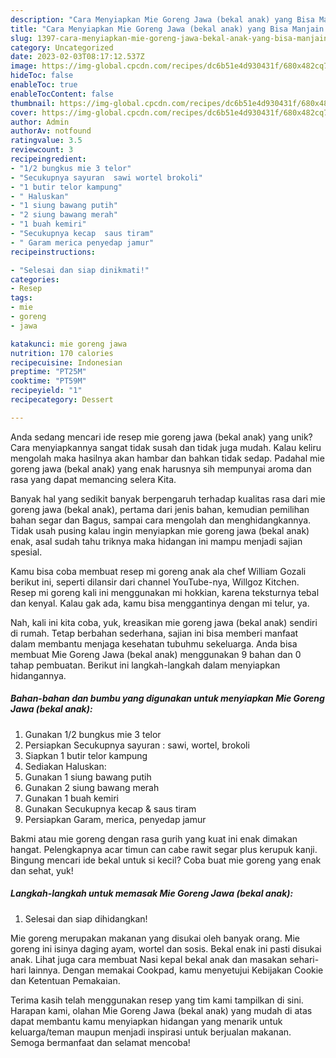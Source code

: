 ```yaml
---
description: "Cara Menyiapkan Mie Goreng Jawa (bekal anak) yang Bisa Manjain Lidah"
title: "Cara Menyiapkan Mie Goreng Jawa (bekal anak) yang Bisa Manjain Lidah"
slug: 1397-cara-menyiapkan-mie-goreng-jawa-bekal-anak-yang-bisa-manjain-lidah
category: Uncategorized
date: 2023-02-03T08:17:12.537Z
image: https://img-global.cpcdn.com/recipes/dc6b51e4d930431f/680x482cq70/mie-goreng-jawa-bekal-anak-foto-resep-utama.jpg
hideToc: false
enableToc: true
enableTocContent: false
thumbnail: https://img-global.cpcdn.com/recipes/dc6b51e4d930431f/680x482cq70/mie-goreng-jawa-bekal-anak-foto-resep-utama.jpg
cover: https://img-global.cpcdn.com/recipes/dc6b51e4d930431f/680x482cq70/mie-goreng-jawa-bekal-anak-foto-resep-utama.jpg
author: Admin
authorAv: notfound
ratingvalue: 3.5
reviewcount: 3
recipeingredient:
- "1/2 bungkus mie 3 telor"
- "Secukupnya sayuran  sawi wortel brokoli"
- "1 butir telor kampung"
- " Haluskan"
- "1 siung bawang putih"
- "2 siung bawang merah"
- "1 buah kemiri"
- "Secukupnya kecap  saus tiram"
- " Garam merica penyedap jamur"
recipeinstructions:

- "Selesai dan siap dinikmati!"
categories:
- Resep
tags:
- mie
- goreng
- jawa

katakunci: mie goreng jawa 
nutrition: 170 calories
recipecuisine: Indonesian
preptime: "PT25M"
cooktime: "PT59M"
recipeyield: "1"
recipecategory: Dessert

---
```





Anda sedang mencari ide resep mie goreng jawa (bekal anak) yang unik? Cara menyiapkannya sangat tidak susah dan tidak juga mudah. Kalau keliru mengolah maka hasilnya akan hambar dan bahkan tidak sedap. Padahal mie goreng jawa (bekal anak) yang enak harusnya sih mempunyai aroma dan rasa yang dapat memancing selera Kita.





Banyak hal yang sedikit banyak berpengaruh terhadap kualitas rasa dari mie goreng jawa (bekal anak), pertama dari jenis bahan, kemudian pemilihan bahan segar dan Bagus, sampai cara mengolah dan menghidangkannya. Tidak usah pusing kalau ingin menyiapkan mie goreng jawa (bekal anak) enak,      asal sudah tahu triknya maka hidangan ini mampu menjadi sajian spesial.














Kamu bisa coba membuat resep mi goreng anak ala chef William Gozali berikut ini, seperti dilansir dari channel YouTube-nya, Willgoz Kitchen. Resep mi goreng kali ini menggunakan mi hokkian, karena teksturnya tebal dan kenyal. Kalau gak ada, kamu bisa menggantinya dengan mi telur, ya.






Nah, kali ini kita coba, yuk, kreasikan mie goreng jawa (bekal anak) sendiri di rumah. Tetap berbahan sederhana, sajian ini bisa memberi manfaat dalam membantu menjaga kesehatan tubuhmu sekeluarga. Anda bisa membuat Mie Goreng Jawa (bekal anak) menggunakan 9 bahan dan 0 tahap pembuatan. Berikut ini langkah-langkah dalam menyiapkan hidangannya.

<!--inarticleads1-->

##### Bahan-bahan dan bumbu yang digunakan untuk menyiapkan Mie Goreng Jawa (bekal anak):

1. Gunakan 1/2 bungkus mie 3 telor
1. Persiapkan Secukupnya sayuran : sawi, wortel, brokoli
1. Siapkan 1 butir telor kampung
1. Sediakan  Haluskan:
1. Gunakan 1 siung bawang putih
1. Gunakan 2 siung bawang merah
1. Gunakan 1 buah kemiri
1. Gunakan Secukupnya kecap &amp; saus tiram
1. Persiapkan  Garam, merica, penyedap jamur


Bakmi atau mie goreng dengan rasa gurih yang kuat ini enak dimakan hangat. Pelengkapnya acar timun can cabe rawit segar plus kerupuk kanji. Bingung mencari ide bekal untuk si kecil? Coba buat mie goreng yang enak dan sehat, yuk! 

<!--inarticleads2-->

##### Langkah-langkah untuk memasak Mie Goreng Jawa (bekal anak):


1. Selesai dan siap dihidangkan!

Mie goreng merupakan makanan yang disukai oleh banyak orang. Mie goreng ini isinya daging ayam, wortel dan sosis. Bekal enak ini pasti disukai anak. Lihat juga cara membuat Nasi kepal bekal anak dan masakan sehari-hari lainnya. Dengan memakai Cookpad, kamu menyetujui Kebijakan Cookie dan Ketentuan Pemakaian. 

Terima kasih telah menggunakan resep yang tim kami tampilkan di sini. Harapan kami, olahan Mie Goreng Jawa (bekal anak) yang mudah di atas dapat membantu kamu menyiapkan hidangan yang menarik untuk keluarga/teman maupun menjadi inspirasi untuk berjualan makanan. Semoga bermanfaat dan selamat mencoba!
